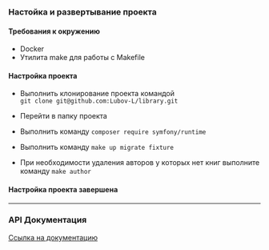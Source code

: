 ### Настойка и развертывание проекта

#### Требования к окружению

- Docker
- Утилита make для работы с Makefile

#### Настройка проекта
- Выполнить клонирование проекта командой  
  ``git clone git@github.com:Lubov-L/library.git``
- Перейти в папку проекта

- Выполнить команду ``composer require symfony/runtime``
- Выполнить команду ``make up migrate fixture``
- При необходимости удаления авторов у которых нет книг выполните команду ``make author``

#### Настройка проекта завершена

---

### API Документация
[Ссылка на документацию](https://documenter.getpostman.com/view/27410151/2s9YeK5Arv)
